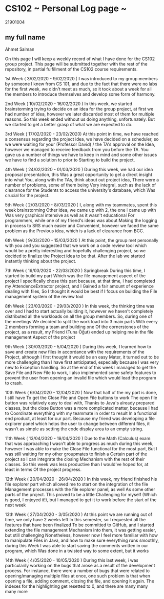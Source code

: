 # CS102 ~ Personal Log page ~
21901004
## my full name
Ahmet Salman

On this page I will keep a weekly record of what I have done for the CS102 group project. This page will be submitted together with the rest of the repository, in partial fulfillment of the CS102 course requirements.

1st Week ( 3/02/2020 - 9/02/2020 )
I was introduced to my group members by someone I knew from CS 101, and due to the fact that there were no labs for the first week, we didn't meet as much, so it took about a week for all the members to introduce themselves and develop some form of harmony.

2nd Week ( 10/02/2020 - 16/02/2020 )
In this week, we started brainstorming trying to decide on an idea for the group project, at first we had number of idea, however we later discarded most of them for multiple reasons. So this week ended without us doing anything, unfortunately. But we started to get a better grasp of what we are expected to do.

3rd Week ( 17/02/2020 - 23/02/2020)
At this point in time, we have reached a consensus regarding the project idea, we have decided on a scheduler, so we were waiting for your (Professor David) / the TA's approval on the Idea, however we managed to receive feedback from you before the TA. You gave us a number of things we have to keep in mind and some other issues we have to find a solution to prior to Starting to build the project.


4th Week ( 24/02/2020 - 01/03/2020 )
During this week, we had our idea proposal presentation, this Was a great opportunity to get a direct insight into what You, along with the TAs, think about out project idea, There were a number of problems, some of them being Very integral, such as the lack of clearance for the Students to access the university's database, which Was crucial for the project.

5th Week ( 2/03/2020 - 8/03/2020 )
I, along with my teammates, spent this week brainstorming Other idea, we came up with 2, the one I came up with Was very graphical intensive as well as it wasn't educational For programmers, while one of my friend's ideas was about Making the logging in process to SRS much easier and Convenient, however we faced the same problem as the Previous idea, which is a lack of clearance from BCC.

6th Week ( 9/03/2020 - 15/03/2020 )
At this point, the group met personally with you and you suggested that we work on a code review tool which would be a pretty interesting and hopefully challenging project, so we decided to finalize the Project idea to be that. After the lab we started instantly thinking about the project.

7th Week ( 16/03/2020 - 22/03/2020 )
Springbreak
During this time, I started to build my part Which was the file management aspect of the project I specifically chose this part because, at that time, I had completed my AttendenceExtractor project, and I Gained a fair amount of experience dealing with files, So I thought it would be best if I focus on building the File management system of the review tool

8th Week ( 23/03/2020 - 29/03/2020 )
In this week, the thinking time was over and I had to start actually building it, however we haven't completely distributed all the workloads on all the group members. So, during one of the meetings We decided to split the work load into 3 main parts With every 2 members forming a team and building one Of the cornerstones of the project, as a result, my Friend (Tuna Öğut) ended up helping me in the file management Aspect of the project

9th Week ( 30/03/2020 - 5/04/2020 )
During this week, I learned how to save and create new files in accordance with the requirements of the Project, although I first thought it would be an easy Mater, it turned out to be more challenging than I have first anticipated, especially because I was very new to Exception handling. So at the end of this week I managed to get the Save File and New File to work, I also implemented some safety features to prevent the user from opening an invalid file which would lead the program to crash.

10th Week ( 6/04/2020 - 12/04/2020 )
Now that half of the my part is done, I still have To get the Close File and Open File buttons to work The open file button was relatively easy to deal with, Thanks to Java's already prepared classes, but the close Button was a more complicated matter, because I had to Coordinate everything with my teammate in order to result In a functional end product, at least for our part. Because my friend was developing a file explorer panel which helps the user to change between different files, it wasn't as simple as setting the code display area to an empty string.

11th Week ( 13/04/2020 - 19/04/2020 )
Due to the Math (Calculus) exam that was approaching I wasn't able to progress as much during this week, however I was able to make the Close File functional for the most part, But I was still waiting for my other groupmates to finish a Certain part of the project so I can integrate the closing Mechanism with the rest of their classes. So this week was less productive than I would've hoped for, at least in terms Of the project progress.

12th Week ( 20/04/2020 - 26/04/2020 )
In this week, my friend finished his file explorer part which allowed me to start on the integration of the file Management processes with the file explorer panel, as well As some other parts of the project. This proved to be a little Challenging for myself (Which is good, I enjoyed it!), but I managed to get it to work before the start of the next week

13th Week ( 27/04/2020 - 3/05/2020 )
At this point we are running out of time, we only have 2 weeks left In this semester, so I requested all the features that have been finalized To be committed to GitHub, and I started extending the file management Mechanism into them, it was getting easier, but still challenging  Nonetheless, however now I feel more familiar with how to manipulate Files in Java, and how to make sure everything runs smoothly, during this Week I was able to start saving the comments written in our program, which Was done in a twisted way to some extent, but it works

14th Week ( 4/05/2020 - 10/05/2020 )
During this last week, i was particularily working on the bugs that arose as a result of the development process. For instance, there were a number of bugs that were related to opening/managing multiple files at once, one such problem is that when opening a file, adding comment, closing the file, and opening it again. The indexes for the highlighting get resetted to 0, and there are many many many more
